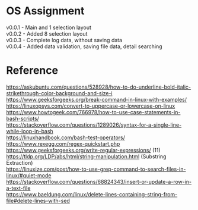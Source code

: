 # OS Assignment

v0.0.1 - Main and 1 selection layout  
v0.0.2 - Added 8 selection layout  
v0.0.3 - Complete log data, without saving data  
v0.0.4 - Added data validation, saving file data, detail searching

# Reference

https://askubuntu.com/questions/528928/how-to-do-underline-bold-italic-strikethrough-color-background-and-size-i  
https://www.geeksforgeeks.org/break-command-in-linux-with-examples/  
https://linuxopsys.com/convert-to-uppercase-or-lowercase-on-linux  
https://www.howtogeek.com/766978/how-to-use-case-statements-in-bash-scripts/  
https://stackoverflow.com/questions/1289026/syntax-for-a-single-line-while-loop-in-bash  
https://linuxhandbook.com/bash-test-operators/  
https://www.rexegg.com/regex-quickstart.php  
https://www.geeksforgeeks.org/write-regular-expressions/ (11)  
https://tldp.org/LDP/abs/html/string-manipulation.html (Substring Extraction)  
https://linuxize.com/post/how-to-use-grep-command-to-search-files-in-linux/#quiet-mode  
https://stackoverflow.com/questions/68824343/insert-or-update-a-row-in-a-text-file  
https://www.baeldung.com/linux/delete-lines-containing-string-from-file#delete-lines-with-sed  
